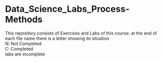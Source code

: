 # Data_Science_Labs_Process-Methods
This repository consists of Exercises and Labs of this course.
at the end of each file name there is a letter showing its situation <br />
N: Not Completed <br />
C: Completed <br />
labs are incomplete
